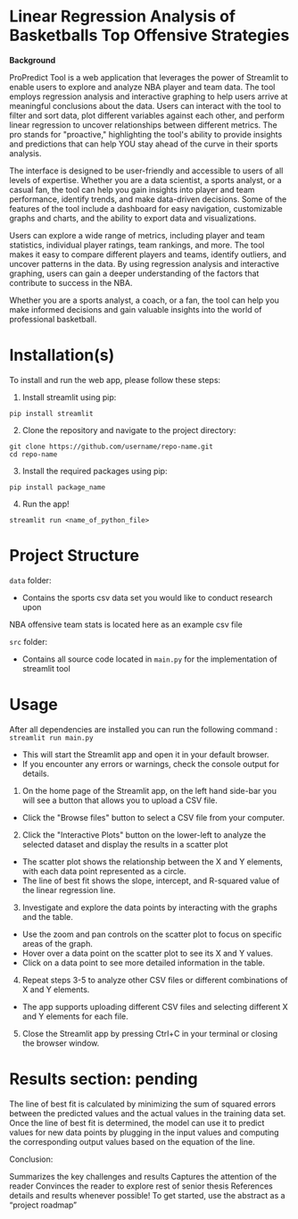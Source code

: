 # Linear Regression Analysis of Basketballs Top Offensive Strategies

**Background**

ProPredict Tool is a web application that leverages the power of Streamlit to enable users to explore and analyze NBA player and team data. The tool employs regression analysis and interactive graphing to help users arrive at meaningful conclusions about the data. Users can interact with the tool to filter and sort data, plot different variables against each other, and perform linear regression to uncover relationships between different metrics. The pro stands for "proactive," highlighting the tool's ability to provide insights and predictions that can help YOU stay ahead of the curve in their sports analysis.

The interface is designed to be user-friendly and accessible to users of all levels of expertise. Whether you are a data scientist, a sports analyst, or a casual fan, the tool can help you gain insights into player and team performance, identify trends, and make data-driven decisions. Some of the features of the tool include a dashboard for easy navigation, customizable graphs and charts, and the ability to export data and visualizations.

Users can explore a wide range of metrics, including player and team statistics, individual player ratings, team rankings, and more. The tool makes it easy to compare different players and teams, identify outliers, and uncover patterns in the data. By using regression analysis and interactive graphing, users can gain a deeper understanding of the factors that contribute to success in the NBA.

Whether you are a sports analyst, a coach, or a fan, the tool can help you make informed decisions and gain valuable insights into the world of professional basketball.

# Installation(s)

To install and run the web app, please follow these steps:

1. Install streamlit using pip:

```text
pip install streamlit
```

2. Clone the repository and navigate to the project directory:

```text
git clone https://github.com/username/repo-name.git
cd repo-name
```

3. Install the required packages using pip:

```text
pip install package_name
```

4. Run the app!

```text
streamlit run <name_of_python_file>
```

# Project Structure

`data` folder:

 - Contains the sports csv data set you would like to conduct research upon
 
NBA offensive team stats is located here as an example csv file

`src` folder:

 - Contains all source code located in `main.py` for the implementation of streamlit tool

# Usage

After all dependencies are installed you can run the following command : `streamlit run main.py`

- This will start the Streamlit app and open it in your default browser.
- If you encounter any errors or warnings, check the console output for details.

1. On the home page of the Streamlit app, on the left hand side-bar you will see a button that allows you to upload a CSV file.

- Click the "Browse files" button to select a CSV file from your computer.

2. Click the "Interactive Plots" button on the lower-left to analyze the selected dataset and display the results in a scatter plot

- The scatter plot shows the relationship between the X and Y elements, with each data point represented as a circle.
- The line of best fit  shows the slope, intercept, and R-squared value of the linear regression line.

3. Investigate and explore the data points by interacting with the graphs and the table.

- Use the zoom and pan controls on the scatter plot to focus on specific areas of the graph.
- Hover over a data point on the scatter plot to see its X and Y values.
- Click on a data point to see more detailed information in the table.

4. Repeat steps 3-5 to analyze other CSV files or different combinations of X and Y elements.

- The app supports uploading different CSV files and selecting different X and Y elements for each file.



5. Close the Streamlit app by pressing Ctrl+C in your terminal or closing the browser window.


# Results section: pending

The line of best fit is calculated by minimizing the sum of squared errors between the predicted values and the actual values in the training data set. Once the line of best fit is determined, the model can use it to predict values for new data points by plugging in the input values and computing the corresponding output values based on the equation of the line.

Conclusion:

Summarizes the key challenges and results
Captures the attention of the reader
Convinces the reader to explore rest of senior thesis
References details and results whenever possible!
To get started, use the abstract as a “project roadmap”
